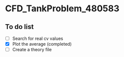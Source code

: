 # CFD_TankProblem_480583

## To do list
- [ ] Search for real cv values
- [x] Plot the average (completed)
- [ ] Create a theory file
